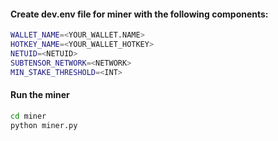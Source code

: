 #### Create dev.env file for miner with the following components:
```bash
WALLET_NAME=<YOUR_WALLET.NAME>
HOTKEY_NAME=<YOUR_WALLET_HOTKEY>
NETUID=<NETUID>
SUBTENSOR_NETWORK=<NETWORK>
MIN_STAKE_THRESHOLD=<INT>
```

#### Run the miner
```bash
cd miner
python miner.py
```